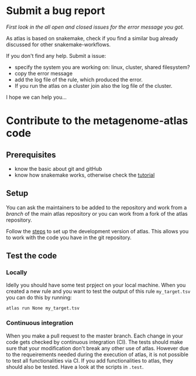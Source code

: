 # Submit a bug report

*First look in the all open and closed issues for the error message you got.*

As atlas is based on snakemake, check if you find a similar bug already discussed for other snakemake-workflows.

If you don't find any help. Submit a issue:

- specify the system you are working on: linux, cluster, shared filesystem?
- copy the error message
- add the log file of the rule, which produced the error.
- If you run the atlas on a cluster join also the log file of the cluster.

I hope we can help you...

# Contribute to the metagenome-atlas code

## Prerequisites

- know the basic about git and gitHub
- know how snakemake works, otherwise check the [tutorial](https://snakemake.readthedocs.io/en/stable/tutorial/tutorial.html)

## Setup

You can ask the maintainers to be added to the repository and work from a *branch* of the main atlas repository or you can work from a fork of the atlas repository.

Follow the [steps](https://github.com/metagenome-atlas/atlas#install-the-development-version-from-github) to set up the development version of atlas. This allows you to work with the code you have in the git repository.

## Test the code

### Locally

Idelly you should have some test prpject on your local machine.
When you created a new rule and you want to test the output of this rule `my_target.tsv` you can do this by running:

``` atlas run None my_target.tsv ```

### Continuous integration

When you make a pull request to the master branch. Each change in your code gets checked by continuous integration (CI). The tests should make sure that your modification don't break any other use of atlas. However due to the requeirements needed during the execution of atlas, it is not possible to test all functionalities via CI. If you add functionalities to atlas, they should also be tested. Have a look at the scripts in `.test`.
